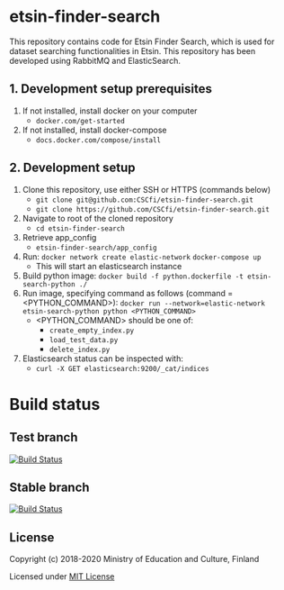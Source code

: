 # etsin-finder-search

This repository contains code for Etsin Finder Search, which is used for dataset searching functionalities in Etsin. This repository has been developed using RabbitMQ and ElasticSearch.

## 1. Development setup prerequisites

1. If not installed, install docker on your computer
    - `docker.com/get-started`
2. If not installed, install docker-compose
    - `docs.docker.com/compose/install`

## 2. Development setup

1. Clone this repository, use either SSH or HTTPS (commands below)
    - `git clone git@github.com:CSCfi/etsin-finder-search.git`
    - `git clone https://github.com/CSCfi/etsin-finder-search.git`
2. Navigate to root of the cloned repository
    - `cd etsin-finder-search`
3. Retrieve app_config
    - `etsin-finder-search/app_config`
4. Run:
    `docker network create elastic-network`
    `docker-compose up` 
    - This will start an elasticsearch instance
5. Build python image:
    `docker build -f python.dockerfile -t etsin-search-python ./`
6. Run image, specifying command as follows (command = <PYTHON_COMMAND>):
    `docker run --network=elastic-network etsin-search-python python <PYTHON_COMMAND>`
    - <PYTHON_COMMAND> should be one of:
        - `create_empty_index.py`
        - `load_test_data.py`
        - `delete_index.py`
7. Elasticsearch status can be inspected with:
    - `curl -X GET elasticsearch:9200/_cat/indices`

# Build status

## Test branch
[![Build Status](https://travis-ci.com/CSCfi/etsin-finder-search.svg?branch=test)](https://travis-ci.com/CSCfi/etsin-finder-search)

## Stable branch
[![Build Status](https://travis-ci.com/CSCfi/etsin-finder-search.svg?branch=stable)](https://travis-ci.com/CSCfi/etsin-finder-search)

License
-------
Copyright (c) 2018-2020 Ministry of Education and Culture, Finland

Licensed under [MIT License](LICENSE)
